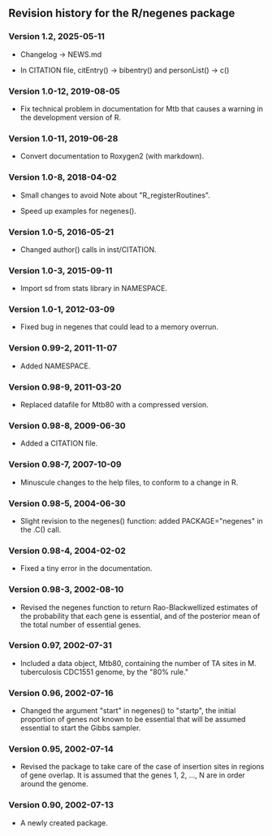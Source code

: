 ## Revision history for the R/negenes package

### Version 1.2, 2025-05-11

- Changelog -> NEWS.md

- In CITATION file, citEntry() -> bibentry() and personList() -> c()


### Version 1.0-12, 2019-08-05

- Fix technical problem in documentation for Mtb that causes a warning in
  the development version of R.


### Version 1.0-11, 2019-06-28

- Convert documentation to Roxygen2 (with markdown).


### Version 1.0-8, 2018-04-02

- Small changes to avoid Note about "R_registerRoutines".

- Speed up examples for negenes().


### Version 1.0-5, 2016-05-21

- Changed author() calls in inst/CITATION.


### Version 1.0-3, 2015-09-11

- Import sd from stats library in NAMESPACE.


### Version 1.0-1, 2012-03-09

- Fixed bug in negenes that could lead to a memory overrun.


### Version 0.99-2, 2011-11-07

- Added NAMESPACE.


### Version 0.98-9, 2011-03-20

- Replaced datafile for Mtb80 with a compressed version.


### Version 0.98-8, 2009-06-30

- Added a CITATION file.


### Version 0.98-7, 2007-10-09

- Minuscule changes to the help files, to conform to a change in R.


### Version 0.98-5, 2004-06-30

- Slight revision to the negenes() function: added PACKAGE="negenes"
  in the .C() call.


### Version 0.98-4, 2004-02-02

- Fixed a tiny error in the documentation.


### Version 0.98-3, 2002-08-10

- Revised the negenes function to return Rao-Blackwellized estimates
  of the probability that each gene is essential, and of the posterior
  mean of the total number of essential genes.


### Version 0.97, 2002-07-31

- Included a data object, Mtb80, containing the number of TA sites in
  M. tuberculosis CDC1551 genome, by the "80% rule."


### Version 0.96, 2002-07-16

- Changed the argument "start" in negenes() to "startp", the initial
  proportion of genes not known to be essential that will be assumed
  essential to start the Gibbs sampler.


### Version 0.95, 2002-07-14

- Revised the package to take care of the case of insertion sites in
  regions of gene overlap.  It is assumed that the genes 1, 2, ..., N
  are in order around the genome.


### Version 0.90, 2002-07-13

- A newly created package.
